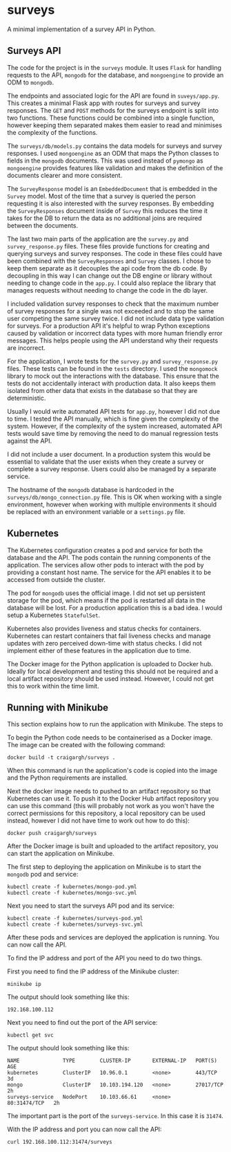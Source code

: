 # surveys

A minimal implementation of a survey API in Python. 

## Surveys API

The code for the project is in the `surveys` module. It uses `Flask` for handling requests to the API, `mongodb` for the database, and `mongoengine` to provide an ODM to `mongodb`.

The endpoints and associated logic for the API are found in `suveys/app.py`. This creates a minimal Flask app with routes for surveys and survey responses. The `GET` and `POST` methods for the surveys endpoint is split into two functions. These functions could be combined into a single function, however keeping them separated makes them easier to read and minimises the complexity of the functions.   

The `surveys/db/models.py` contains the data models for surveys and survey responses. I used `mongoengine` as an ODM that maps the Python classes to fields in the `mongodb` documents. This was used instead of `pymongo` as `mongoengine` provides features like validation and makes the definition of the documents clearer and more consistent. 

The `SurveyResponse` model is an `EmbeddedDocument` that is embedded in the `Survey` model. Most of the time that a survey is queried the person requesting it is also interested with the survey responses. By embedding the `SurveyResponses` document inside of `Survey` this reduces the time it takes for the DB to return the data as no additional joins are required between the documents.

The last two main parts of the application are the `survey.py` and  `survey_response.py` files. These files provide functions for creating and querying surveys and survey responses. The code in these files could have been combined with the `SurveyResponses` and `Survey` classes. I chose to keep them separate as it decouples the api code from the db code. By decoupling in this way I can change out the DB engine or library without needing to change code in the `app.py`. I could also replace the library that manages requests without needing to change the code in the db layer.

I included validation survey responses to check that the maximum number of survey responses for a single was not exceeded and to stop the same user competing the same survey twice. I did not include data type validation for surveys. For a production API it's helpful to wrap Python exceptions caused by validation or incorrect data types with more human friendly error messages. This helps people using the API understand why their requests are incorrect.

For the application, I wrote tests for the `survey.py` and `survey_response.py` files. These tests can be found in the `tests` directory. I used the `mongomock` library to mock out the interactions with the database. This ensure that the tests do not accidentally interact with production data. It also keeps them isolated from other data that exists in the database so that they are deterministic.

Usually I would write automated API tests for `app.py`, however I did not due to time. I tested the API manually, which is fine given the complexity of the system. However, if the complexity of the system increased, automated API tests would save time by removing the need to do manual regression tests against the API.

I did not include a user document. In a production system this would be essential to validate that the user exists when they create a survey or complete a survey response. Users could also be managed by a separate service. 

The hostname of the `mongodb` database is hardcoded in the `surveys/db/mongo_connection.py` file. This is OK when working with a single environment, however when working with multiple environments it should be replaced with an environment variable or a `settings.py` file.

## Kubernetes

The Kubernetes configuration creates a pod and service for both the database and the API. The pods contain the running components of the application. The services allow other pods to interact with the pod by providing a constant host name. The service for the API enables it to be accessed from outside the cluster. 

The pod for `mongodb` uses the official image. I did not set up persistent storage for the pod, which means if the pod is restarted all data in the database will be lost. For a production application this is a bad idea. I would setup a Kubernetes `StatefulSet`.

Kubernetes also provides liveness and status checks for containers. Kubernetes can restart containers that fail liveness checks and manage updates with zero perceived down-time with status checks. I did not implement either of these features in the application due to time.  

The Docker image for the Python application is uploaded to Docker hub. Ideally for local development and testing this should not be required and a local artifact repository should be used instead. However, I could not get this to work within the time limit.

## Running with Minikube

This section explains how to run the application with Minikube. The steps to 

To begin the Python code needs to be containerised as a Docker image. The image can be created with the following command:

```commandline
docker build -t craigargh/surveys .
```

When this command is run the application's code is copied into the image and the Python requirements are installed.

Next the docker image needs to pushed to an artifact repository so that Kubernetes can use it. To push it to the Docker Hub artifact repository you can use this command (this will probably not work as you won't have the correct permissions for this repository, a local repository can be used instead, however I did not have time to work out how to do this):

```commandline
docker push craigargh/surveys
```

After the Docker image is built and uploaded to the artifact repository, you can start the application on Minikube. 


The first step to deploying the application on Minikube is to start the `mongodb` pod and service:

```commandline
kubectl create -f kubernetes/mongo-pod.yml
kubectl create -f kubernetes/mongo-svc.yml
```

Next you need to start the surveys API pod and its service: 

```commandline
kubectl create -f kubernetes/surveys-pod.yml
kubectl create -f kubernetes/surveys-svc.yml
```

After these pods and services are deployed the application is running. You can now call the API.

To find the IP address and port of the API you need to do two things.

First you need to find the IP address of the Minikube cluster:

```commandline
minikube ip
```

The output should look something like this:

```commandline
192.168.100.112
```

Next you need to find out the port of the API service:

```commandline
kubectl get svc
```

The output should look something like this:

```commandline
NAME              TYPE        CLUSTER-IP       EXTERNAL-IP   PORT(S)        AGE
kubernetes        ClusterIP   10.96.0.1        <none>        443/TCP        3d
mongo             ClusterIP   10.103.194.120   <none>        27017/TCP      2h
surveys-service   NodePort    10.103.66.61     <none>        80:31474/TCP   2h
```

The important part is the port of the `surveys-service`. In this case it is `31474`. 

With the IP address and port you can now call the API:

```commandline
curl 192.168.100.112:31474/surveys
```
